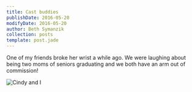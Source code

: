 ```yaml
---
title: Cast buddies
publishDate: 2016-05-20
modifyDate: 2016-05-20
author: Beth Symanzik
collection: posts
template: post.jade
---
```


One of my friends broke her wrist a while ago.  We were laughing about being two moms of seniors graduating and we both have an arm out of commission!

![Cindy and I](/images/IMG_6037.JPG)
